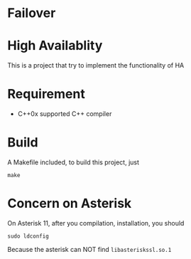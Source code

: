 Failover
========

# High Availablity
This is a project that try to implement the functionality of HA

# Requirement
* C++0x supported C++ compiler

# Build
A Makefile included, to build this project, just
```
make
```

# Concern on Asterisk
On Asterisk 11, after you compilation, installation, you should
```
sudo ldconfig
```
Because the asterisk can NOT find `libasteriskssl.so.1`
